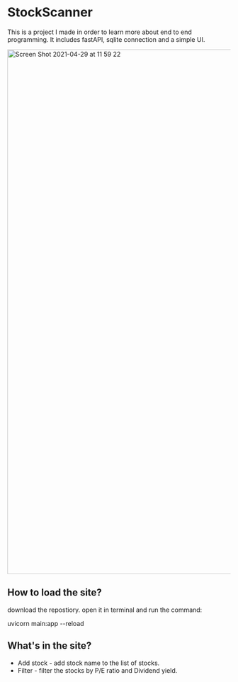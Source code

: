 # StockScanner
This is a project I made in order to learn more about end to end programming. It includes fastAPI, sqlite connection and a simple UI.

<img width="1184" alt="Screen Shot 2021-04-29 at 11 59 22" src="https://user-images.githubusercontent.com/62620992/116526571-683f8280-a8e2-11eb-874d-0bfae04f7716.png">

## How to load the site?
download the repostiory. open it in terminal and run the command:

uvicorn main:app --reload

## What's in the site?
* Add stock - add stock name to the list of stocks.
* Filter - filter the stocks by P/E ratio and Dividend yield.

